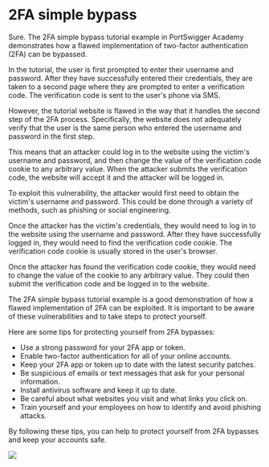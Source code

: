 # 2FA simple bypass

Sure. The 2FA simple bypass tutorial example in PortSwigger Academy demonstrates how a flawed implementation of two-factor authentication (2FA) can be bypassed.

In the tutorial, the user is first prompted to enter their username and password. After they have successfully entered their credentials, they are taken to a second page where they are prompted to enter a verification code. The verification code is sent to the user's phone via SMS.

However, the tutorial website is flawed in the way that it handles the second step of the 2FA process. Specifically, the website does not adequately verify that the user is the same person who entered the username and password in the first step.

This means that an attacker could log in to the website using the victim's username and password, and then change the value of the verification code cookie to any arbitrary value. When the attacker submits the verification code, the website will accept it and the attacker will be logged in.

To exploit this vulnerability, the attacker would first need to obtain the victim's username and password. This could be done through a variety of methods, such as phishing or social engineering.

Once the attacker has the victim's credentials, they would need to log in to the website using the username and password. After they have successfully logged in, they would need to find the verification code cookie. The verification code cookie is usually stored in the user's browser.

Once the attacker has found the verification code cookie, they would need to change the value of the cookie to any arbitrary value. They could then submit the verification code and be logged in to the website.

The 2FA simple bypass tutorial example is a good demonstration of how a flawed implementation of 2FA can be exploited. It is important to be aware of these vulnerabilities and to take steps to protect yourself.

Here are some tips for protecting yourself from 2FA bypasses:

* Use a strong password for your 2FA app or token.
* Enable two-factor authentication for all of your online accounts.
* Keep your 2FA app or token up to date with the latest security patches.
* Be suspicious of emails or text messages that ask for your personal information.
* Install antivirus software and keep it up to date.
* Be careful about what websites you visit and what links you click on.
* Train yourself and your employees on how to identify and avoid phishing attacks.

By following these tips, you can help to protect yourself from 2FA bypasses and keep your accounts safe.

<a href="https://asciinema.org/a/mBNd0cXL4vAzeynhhNyBCseQT" target="_blank"><img src="https://asciinema.org/a/mBNd0cXL4vAzeynhhNyBCseQT.svg" /></a>